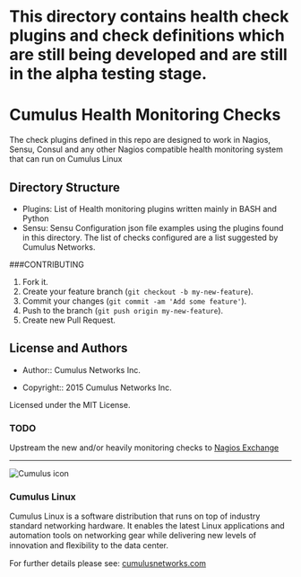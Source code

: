 # **This directory contains health check plugins and check definitions which are still being developed and are still in the alpha testing stage.**

# Cumulus Health Monitoring Checks

The check plugins defined in this repo are designed to work in Nagios, Sensu,
Consul and any other Nagios compatible health monitoring system that can run
on Cumulus Linux

## Directory Structure

* Plugins: List of Health monitoring plugins written mainly in BASH and Python
* Sensu: Sensu Configuration json file examples using the plugins found in this
  directory. The list of checks configured are a list suggested by Cumulus
Networks.


###CONTRIBUTING


1. Fork it.
2. Create your feature branch (`git checkout -b my-new-feature`).
3. Commit your changes (`git commit -am 'Add some feature'`).
4. Push to the branch (`git push origin my-new-feature`).
5. Create new Pull Request.

## License and Authors

* Author:: Cumulus Networks Inc.

* Copyright:: 2015 Cumulus Networks Inc.

Licensed under the MIT License.


### TODO
Upstream the new and/or heavily monitoring checks to [Nagios Exchange](https://exchange.nagios.org/)


---

![Cumulus icon](http://cumulusnetworks.com/static/cumulus/img/logo_2014.png)

### Cumulus Linux

Cumulus Linux is a software distribution that runs on top of industry standard
networking hardware. It enables the latest Linux applications and automation
tools on networking gear while delivering new levels of innovation and
ﬂexibility to the data center.

For further details please see:
[cumulusnetworks.com](http://www.cumulusnetworks.com)

